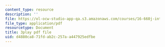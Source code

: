 ```yaml
---
content_type: resource
description: ''
file: https://ol-ocw-studio-app-qa.s3.amazonaws.com/courses/16-660j-introduction-to-lean-six-sigma-methods-january-iap-2012/d4880ca871fdab2c257aa447925edfbe_F3tPapv5w48.pdf
file_type: application/pdf
resourcetype: Document
title: 3play pdf file
uid: d4880ca8-71fd-ab2c-257a-a447925edfbe
---
```

